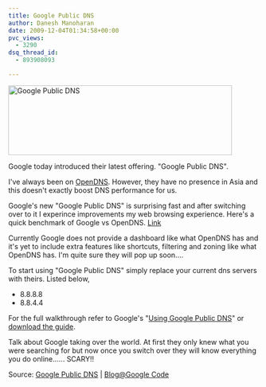 ```yaml
---
title: Google Public DNS
author: Danesh Manoharan
date: 2009-12-04T01:34:58+00:00
pvc_views:
  - 3290
dsq_thread_id:
  - 893908093

---
```

[<img loading="lazy" class="alignnone size-medium wp-image-1885" title="Google Public DNS" src="/wp-content/uploads/2009/12/Google-Public-DNS-449x140.png" alt="Google Public DNS" width="449" height="140" srcset="/wp-content/uploads/2009/12/Google-Public-DNS-449x140.png 449w, /wp-content/uploads/2009/12/Google-Public-DNS.png 786w" sizes="(max-width: 449px) 100vw, 449px" />][1]

Google today introduced their latest offering. "Google Public DNS".

I've always been on [OpenDNS][2]. However, they have no presence in Asia and this doesn't exactly boost DNS performance for us.

Google's new "Google Public DNS" is surprising fast and after switching over to it I experince improvements my web browsing experience. Here's a quick benchmark of Google vs OpenDNS. [Link][3]

Currently Google does not provide a dashboard like what OpenDNS has and it's yet to include extra features like shortcuts, filtering and zoning like what OpenDNS has. I'm quite sure they will pop up soon....

To start using "Google Public DNS" simply replace your current dns servers with theirs. Listed below,

  * 8.8.8.8
  * 8.8.4.4

For the full walkthrough refer to Google's "[Using Google Public DNS][4]" or [download the guide][5].

Talk about Google taking over the world. At first they only knew what you were searching for but now once you switch over they will know everything you do online...... SCARY!!

Source: [Google Public DNS][6] | [Blog@Google Code][7]

 [1]: /wp-content/uploads/2009/12/Google-Public-DNS.png
 [2]: http://www.opendns.com/
 [3]: http://www.manu-j.com/blog/opendns-alternative-google-dns-rocks/403/
 [4]: http://code.google.com/speed/public-dns/docs/using.html
 [5]: http://code.google.com/speed/public-dns/images/using.pdf
 [6]: http://code.google.com/speed/public-dns/
 [7]: http://googlecode.blogspot.com/2009/12/introducing-google-public-dns-new-dns.html